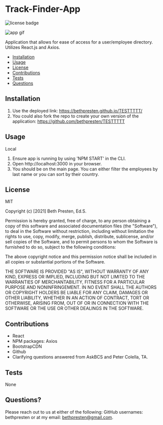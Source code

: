 # Track-Finder-App

![license badge](https://img.shields.io/badge/license-MIT-brightgreen)

![app gif](public/assets/employee-directory.gif)

Application that allows for ease of access for a user/employee directory. Utilizes React.js and Axios.

- [Installation](#installation)
- [Usage](#usage)
- [License](#license)
- [Contributions](#contributions)
- [Tests](#test)
- [Questions](#questions)

## Installation

1. Use the deployed link: https://bethpresten.github.io/TESTTTTT/
2. You could also fork the repo to create your own version of the application: https://github.com/bethpresten/TESTTTTT

## Usage

Local

1. Ensure app is running by using 'NPM START' in the CLI.
2. Open http://localhost:3000 in your browser.
3. You should be on the main page. You can either filter the employees by last name or you can sort by their country.

## License

MIT

Copyright (c) [2021] Beth Presten, Ed.S.

Permission is hereby granted, free of charge, to any person obtaining a copy
of this software and associated documentation files (the "Software"), to deal
in the Software without restriction, including without limitation the rights
to use, copy, modify, merge, publish, distribute, sublicense, and/or sell
copies of the Software, and to permit persons to whom the Software is
furnished to do so, subject to the following conditions:

The above copyright notice and this permission notice shall be included in all
copies or substantial portions of the Software.

THE SOFTWARE IS PROVIDED "AS IS", WITHOUT WARRANTY OF ANY KIND, EXPRESS OR
IMPLIED, INCLUDING BUT NOT LIMITED TO THE WARRANTIES OF MERCHANTABILITY,
FITNESS FOR A PARTICULAR PURPOSE AND NONINFRINGEMENT. IN NO EVENT SHALL THE
AUTHORS OR COPYRIGHT HOLDERS BE LIABLE FOR ANY CLAIM, DAMAGES OR OTHER
LIABILITY, WHETHER IN AN ACTION OF CONTRACT, TORT OR OTHERWISE, ARISING FROM,
OUT OF OR IN CONNECTION WITH THE SOFTWARE OR THE USE OR OTHER DEALINGS IN THE
SOFTWARE.

## Contributions

- React
- NPM packages: Axios
- BootstrapCDN
- Github
- Clarifying questions answered from AskBCS and Peter Colella, TA.

## Tests

None

## Questions?

Please reach out to us at either of the following:
GitHub usernames: bethpresten or at my email: bethpresten@gmail.com.
